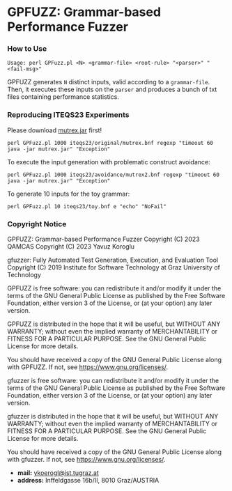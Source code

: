 # GPFUZZ: Grammar-based Performance Fuzzer

### How to Use

```
Usage: perl GPFuzz.pl <N> <grammar-file> <root-rule> "<parser>" "<fail-msg>"
```

GPFUZZ generates `N` distinct inputs, valid according to a `grammar-file`. Then, 
it executes these inputs on the `parser` and produces a bunch of txt files containing
performance statistics.

### Reproducing ITEQS23 Experiments

Please download [mutrex.jar][1] first!

```
perl GPFuzz.pl 1000 iteqs23/original/mutrex.bnf regexp "timeout 60 java -jar mutrex.jar" "Exception"
```

To execute the input generation with problematic construct avoidance:

```
perl GPFuzz.pl 1000 iteqs23/avoidance/mutrex2.bnf regexp "timeout 60 java -jar mutrex.jar" "Exception"
```

To generate 10 inputs for the toy grammar:

```
perl GPFuzz.pl 10 iteqs23/toy.bnf e "echo" "NoFail"
```

### Copyright Notice

GPFUZZ: Grammar-based Performance Fuzzer
Copyright (C) 2023 QAMCAS
Copyright (C) 2023 Yavuz Koroglu

gfuzzer: Fully Automated Test Generation, Execution, and Evaluation Tool
Copyright (C) 2019 Institute for Software Technology at Graz University of Technology

GPFUZZ is free software: you can redistribute it and/or modify
it under the terms of the GNU General Public License as published by
the Free Software Foundation, either version 3 of the License, or
(at your option) any later version.

GPFUZZ is distributed in the hope that it will be useful,
but WITHOUT ANY WARRANTY; without even the implied warranty of
MERCHANTABILITY or FITNESS FOR A PARTICULAR PURPOSE.  See the
GNU General Public License for more details.

You should have received a copy of the GNU General Public License
along with GPFUZZ. If not, see <https://www.gnu.org/licenses/>.

gfuzzer is free software: you can redistribute it and/or modify
it under the terms of the GNU General Public License as published by
the Free Software Foundation, either version 3 of the License, or
(at your option) any later version.

gfuzzer is distributed in the hope that it will be useful,
but WITHOUT ANY WARRANTY; without even the implied warranty of
MERCHANTABILITY or FITNESS FOR A PARTICULAR PURPOSE.  See the
GNU General Public License for more details.

You should have received a copy of the GNU General Public License
along with gfuzzer. If not, see <https://www.gnu.org/licenses/>.

* **mail:** ykoerogl@ist.tugraz.at
* **address:** Inffeldgasse 16b/II, 8010 Graz/AUSTRIA

[1]: https://github.com/fmselab/mutrex/raw/master/mutrex.cli/mutrex.jar
